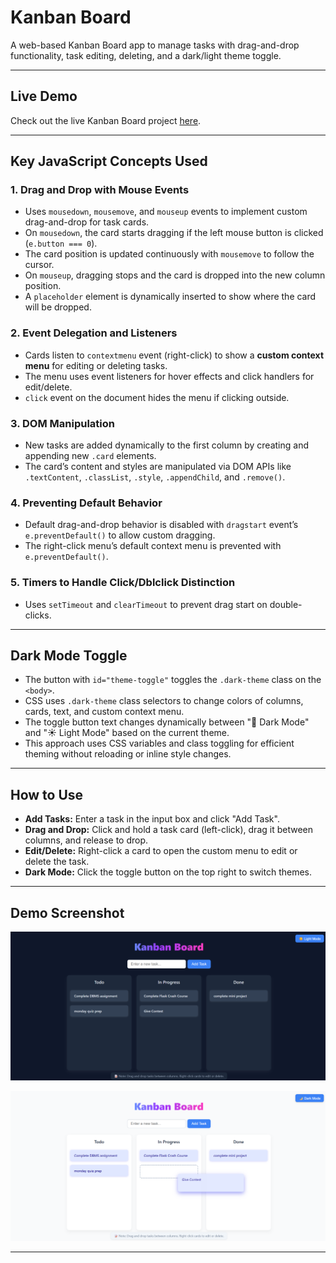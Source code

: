 # Kanban Board

A web-based Kanban Board app to manage tasks with drag-and-drop functionality, task editing, deleting, and a dark/light theme toggle.

---

## Live Demo

Check out the live Kanban Board project [here](https://kanban-board-alpha-lovat.vercel.app/).

---

## Key JavaScript Concepts Used

### 1. Drag and Drop with Mouse Events
- Uses `mousedown`, `mousemove`, and `mouseup` events to implement custom drag-and-drop for task cards.
- On `mousedown`, the card starts dragging if the left mouse button is clicked (`e.button === 0`).
- The card position is updated continuously with `mousemove` to follow the cursor.
- On `mouseup`, dragging stops and the card is dropped into the new column position.
- A `placeholder` element is dynamically inserted to show where the card will be dropped.

### 2. Event Delegation and Listeners
- Cards listen to `contextmenu` event (right-click) to show a **custom context menu** for editing or deleting tasks.
- The menu uses event listeners for hover effects and click handlers for edit/delete.
- `click` event on the document hides the menu if clicking outside.

### 3. DOM Manipulation
- New tasks are added dynamically to the first column by creating and appending new `.card` elements.
- The card’s content and styles are manipulated via DOM APIs like `.textContent`, `.classList`, `.style`, `.appendChild`, and `.remove()`.

### 4. Preventing Default Behavior
- Default drag-and-drop behavior is disabled with `dragstart` event’s `e.preventDefault()` to allow custom dragging.
- The right-click menu’s default context menu is prevented with `e.preventDefault()`.

### 5. Timers to Handle Click/Dblclick Distinction
- Uses `setTimeout` and `clearTimeout` to prevent drag start on double-clicks.

---

## Dark Mode Toggle

- The button with `id="theme-toggle"` toggles the `.dark-theme` class on the `<body>`.
- CSS uses `.dark-theme` class selectors to change colors of columns, cards, text, and custom context menu.
- The toggle button text changes dynamically between "🌙 Dark Mode" and "☀️ Light Mode" based on the current theme.
- This approach uses CSS variables and class toggling for efficient theming without reloading or inline style changes.

---

## How to Use

- **Add Tasks:** Enter a task in the input box and click "Add Task".
- **Drag and Drop:** Click and hold a task card (left-click), drag it between columns, and release to drop.
- **Edit/Delete:** Right-click a card to open the custom menu to edit or delete the task.
- **Dark Mode:** Click the toggle button on the top right to switch themes.

---

## Demo Screenshot

![Kanban Board Screenshot Dark Mode](screenshots/screenshot1.png)

![Kanban Board Screenshot Light Mode](screenshots/screenshot2.png)

---


